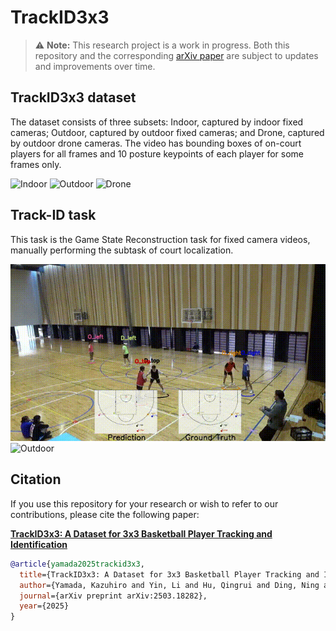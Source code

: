 # TrackID3x3
> ⚠️ **Note:** This research project is a work in progress. Both this repository and the corresponding [arXiv paper](https://arxiv.org/abs/2503.18282) are subject to updates and improvements over time.

## TrackID3x3 dataset 

The dataset consists of three subsets: Indoor, captured by indoor fixed cameras; Outdoor, captured by outdoor fixed cameras; and Drone, captured by outdoor drone cameras.
The video has bounding boxes of on-court players for all frames and 10 posture keypoints of each player for some frames only.

<!-- GIF EMBEDS START -->
![Indoor](videos/gif/Indoor.gif)
![Outdoor](videos/gif/Outdoor.gif)
![Drone](videos/gif/Drone.gif)
<!-- GIF EMBEDS END -->

## Track-ID task
This task is the Game State Reconstruction task for fixed camera videos, manually performing the subtask of court localization. 

<!-- GIF EMBEDS START -->
![Indoor_minimap_drawn](videos/gif/Indoor_minimap_drawn.gif)
![Outdoor](videos/gif/Outdoor_minimap_drawn.gif)
<!-- GIF EMBEDS END -->

## Citation

If you use this repository for your research or wish to refer to our contributions, please cite the following paper:

[**TrackID3x3: A Dataset for 3x3 Basketball Player Tracking and Identification**](https://arxiv.org/abs/2503.18282)

```bibtex
@article{yamada2025trackid3x3,
  title={TrackID3x3: A Dataset for 3x3 Basketball Player Tracking and Identification},
  author={Yamada, Kazuhiro and Yin, Li and Hu, Qingrui and Ding, Ning and Iwashita, Shunsuke and Ichikawa, Jun and Kotani, Kiwamu and Yeung, Calvin and Fujii, Keisuke},
  journal={arXiv preprint arXiv:2503.18282},
  year={2025}
}
```


